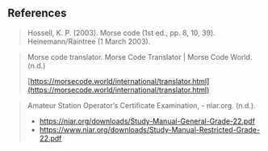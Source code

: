 ## References

> Hossell, K. P. (2003). Morse code (1st ed., pp. 8, 10, 39). Heinemann/Raintree (1 March 2003).

> Morse code translator. Morse Code Translator | Morse Code World. (n.d.)
>
> [https://morsecode.world/international/translator.html](https://morsecode.world/international/translator.html)

> Amateur Station Operator’s Certificate Examination, - niar.org. (n.d.).
>
> - https://niar.org/downloads/Study-Manual-General-Grade-22.pdf
> - https://www.niar.org/downloads/Study-Manual-Restricted-Grade-22.pdf
